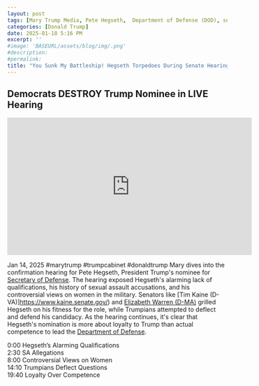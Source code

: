 ```yaml
---
layout: post
tags: [Mary Trump Media, Pete Hegseth,  Department of Defense (DOD), senate, confirmation hearing, Tim Kaine, Elizabeth Warren, politics]
categories: [Donald Trump]
date: 2025-01-18 5:16 PM
excerpt: ''
#image: 'BASEURL/assets/blog/img/.png'
#description:
#permalink:
title: "You Sunk My Battleship! Hegseth Torpedoes During Senate Hearing"
---
```



## Democrats DESTROY Trump Nominee in LIVE Hearing

<iframe width="560" height="315" src="https://www.youtube.com/embed/3-dOfnt6CHk?si=pRKpQuF-ww1oCPRN" title="YouTube video player" frameborder="0" allow="accelerometer; autoplay; clipboard-write; encrypted-media; gyroscope; picture-in-picture; web-share" referrerpolicy="strict-origin-when-cross-origin" allowfullscreen></iframe>

Jan 14, 2025  #marytrump #trumpcabinet #donaldtrump
Mary dives into the confirmation hearing for Pete Hegseth, President Trump's nominee for [Secretary of Defense](https://www.defense.gov/). The hearing exposed Hegseth's alarming lack of qualifications, his history of sexual assault accusations, and his controversial views on women in the military. Senators like [Tim Kaine (D-VA)]https://www.kaine.senate.gov/) and [Elizabeth Warren (D-MA)](https://www.warren.senate.gov/) grilled Hegseth on his fitness for the role, while Trumpians attempted to deflect and defend his candidacy. As the hearing continues, it's clear that Hegseth's nomination is more about loyalty to Trump than actual competence to lead the [Department of Defense](https://www.defense.gov/).

0:00 Hegseth’s Alarming Qualifications  
2:30 SA Allegations  
8:00 Controversial Views on Women  
14:10 Trumpians Deflect Questions  
19:40 Loyalty Over Competence

